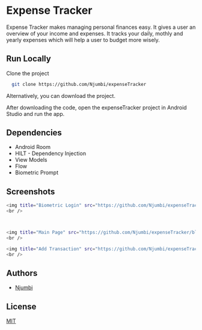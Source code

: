 
# Expense Tracker

Expense Tracker makes managing personal finances easy. It gives a user an overview of your income and expenses. It tracks your daily, mothly and yearly expenses which will help a user to budget more wisely.


## Run Locally

Clone the project

```bash
  git clone https://github.com/Njumbi/expenseTracker
```

Alternatively, you can download the project.

After downloading the code, open the expenseTracker project in Android Studio and run the app.




## Dependencies

- Android Room
- HILT - Dependency Injection
- View Models
- Flow
- Biometric Prompt




## Screenshots

```bash
<img title="Biometric Login" src="https://github.com/Njumbi/expenseTracker/blob/master/app/src/main/res/drawable/login.png" width="50%" height="50%">
<br />



<img title="Main Page" src="https://github.com/Njumbi/expenseTracker/blob/master/app/src/main/res/drawable/main.png" width="50%" height="50%">
<br />

<img title="Add Transaction" src="https://github.com/Njumbi/expenseTracker/blob/master/app/src/main/res/drawable/add_transaction.png" width="50%" height="50%">
<br />
```
## Authors

- [Njumbi](https://github.com/Njumbi)


## License

[MIT](https://choosealicense.com/licenses/mit/)

